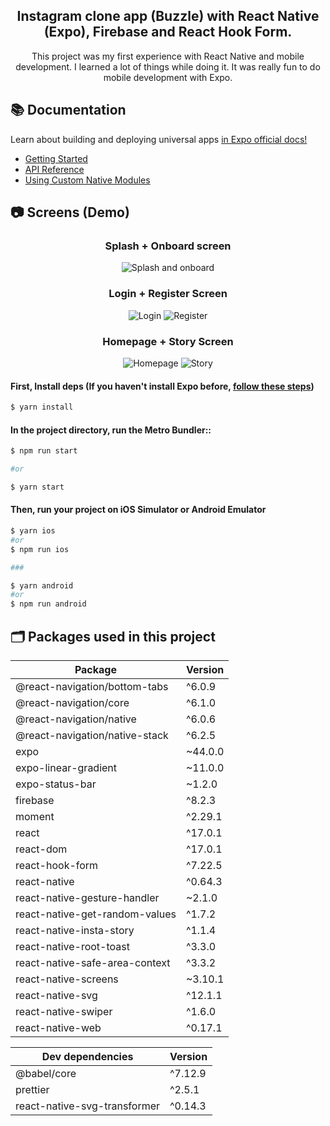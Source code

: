 <div align="center">
  <h2 text-transform="underline"> Instagram clone app (Buzzle) with React Native (Expo), Firebase and React Hook Form. </h2>
</div>

<p align="center">
 This project was my first experience with React Native and mobile development. I learned a lot of things while doing it. It was really fun to do mobile development with Expo.
</p>

## 📚 Documentation

<p>Learn about building and deploying universal apps <a aria-label="expo documentation" href="https://docs.expo.dev">in Expo official docs!</a></p>

- [Getting Started](https://docs.expo.dev/)
- [API Reference](https://docs.expo.dev/versions/latest/)
- [Using Custom Native Modules](https://docs.expo.dev/bare/exploring-bare-workflow/)

## 📷 Screens (Demo)

<div align="center">
  <h3> Splash + Onboard screen</h3>
  <img alt="Splash and onboard" src="https://user-images.githubusercontent.com/45832621/148380100-38bea09e-af33-4adc-82a9-978acecf8fdb.gif"/>
</div>

<div align="center">
  <h3> Login + Register Screen</h3>
  <img alt="Login" src="https://user-images.githubusercontent.com/45832621/148380336-e9e6756f-331f-4fa6-90ff-1814e2ce55f4.gif"/>
  <img alt="Register" src="https://user-images.githubusercontent.com/45832621/148381292-1fba93ea-58f2-4763-8493-4cc6a1e7525a.gif"/>
 </div>

<div align="center">
  <h3> Homepage + Story Screen</h3>
  <img alt="Homepage" src="https://user-images.githubusercontent.com/45832621/148381760-d086a242-491c-4310-9a64-0f9efcdb05c4.gif"/>
  <img alt="Story" src="https://user-images.githubusercontent.com/45832621/148383237-28afb8c4-e17c-496e-82ac-90115499de2a.gif"/>
</div>

#### First, Install deps (If you haven't install Expo before, [follow these steps](https://docs.expo.dev/get-started/installation/))

```bash
$ yarn install
```

#### In the project directory, run the Metro Bundler::

```bash
$ npm run start

#or

$ yarn start
```

#### Then, run your project on iOS Simulator or Android Emulator

```bash
$ yarn ios 
#or
$ npm run ios

###

$ yarn android
#or
$ npm run android
```

## 🗂️ Packages used in this project

| Package                        | Version |
| ------------------------------ | ------- |
| @react-navigation/bottom-tabs  | ^6.0.9  |
| @react-navigation/core         | ^6.1.0  |
| @react-navigation/native       | ^6.0.6  |
| @react-navigation/native-stack | ^6.2.5  |
| expo                           | ~44.0.0 |
| expo-linear-gradient           | ~11.0.0 |
| expo-status-bar                | ~1.2.0  |
| firebase                       | ^8.2.3  |
| moment                         | ^2.29.1 |
| react                          | ^17.0.1 |
| react-dom                      | ^17.0.1 |
| react-hook-form                | ^7.22.5 |
| react-native                   | ^0.64.3 |
| react-native-gesture-handler   | ~2.1.0  |
| react-native-get-random-values | ^1.7.2  |
| react-native-insta-story       | ^1.1.4  |
| react-native-root-toast        | ^3.3.0  |
| react-native-safe-area-context | ^3.3.2  |
| react-native-screens           | ~3.10.1 |
| react-native-svg               | ^12.1.1 |
| react-native-swiper            | ^1.6.0  |
| react-native-web               | ^0.17.1 |

| Dev dependencies             | Version |
| ---------------------------- | ------- |
| @babel/core                  | ^7.12.9 |
| prettier                     | ^2.5.1  |
| react-native-svg-transformer | ^0.14.3 |
